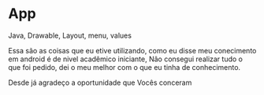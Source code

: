 # App
Java, Drawable, Layout, menu, values 

Essa são as coisas que eu etive utilizando, como eu  disse meu conecimento em android é de nivel acadêmico iniciante, 
Nâo consegui realizar tudo o que foi pedido, dei o meu melhor com o que eu tinha de conhecimento.

Desde já agradeço a oportunidade que Vocês conceram

